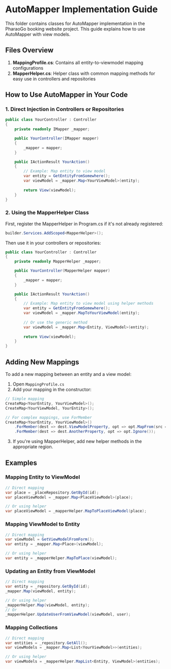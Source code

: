 # AutoMapper Implementation Guide

This folder contains classes for AutoMapper implementation in the PharaoGo booking website project. This guide explains how to use AutoMapper with view models.

## Files Overview

1. **MappingProfile.cs**: Contains all entity-to-viewmodel mapping configurations
2. **MapperHelper.cs**: Helper class with common mapping methods for easy use in controllers and repositories

## How to Use AutoMapper in Your Code

### 1. Direct Injection in Controllers or Repositories

```csharp
public class YourController : Controller
{
    private readonly IMapper _mapper;

    public YourController(IMapper mapper)
    {
        _mapper = mapper;
    }

    public IActionResult YourAction()
    {
        // Example: Map entity to view model
        var entity = GetEntityFromSomewhere();
        var viewModel = _mapper.Map<YourViewModel>(entity);
        
        return View(viewModel);
    }
}
```

### 2. Using the MapperHelper Class

First, register the MapperHelper in Program.cs if it's not already registered:

```csharp
builder.Services.AddScoped<MapperHelper>();
```

Then use it in your controllers or repositories:

```csharp
public class YourController : Controller
{
    private readonly MapperHelper _mapper;

    public YourController(MapperHelper mapper)
    {
        _mapper = mapper;
    }

    public IActionResult YourAction()
    {
        // Example: Map entity to view model using helper methods
        var entity = GetEntityFromSomewhere();
        var viewModel = _mapper.MapToYourViewModel(entity);
        
        // Or use the generic method
        var viewModel = _mapper.Map<Entity, ViewModel>(entity);
        
        return View(viewModel);
    }
}
```

## Adding New Mappings

To add a new mapping between an entity and a view model:

1. Open `MappingProfile.cs`
2. Add your mapping in the constructor:

```csharp
// Simple mapping
CreateMap<YourEntity, YourViewModel>();
CreateMap<YourViewModel, YourEntity>();

// For complex mappings, use ForMember
CreateMap<YourEntity, YourViewModel>()
    .ForMember(dest => dest.ViewModelProperty, opt => opt.MapFrom(src => src.EntityProperty))
    .ForMember(dest => dest.AnotherProperty, opt => opt.Ignore());
```

3. If you're using MapperHelper, add new helper methods in the appropriate region.

## Examples

### Mapping Entity to ViewModel

```csharp
// Direct mapping
var place = _placeRepository.GetById(id);
var placeViewModel = _mapper.Map<PlaceViewModel>(place);

// Or using helper
var placeViewModel = _mapperHelper.MapToPlaceViewModel(place);
```

### Mapping ViewModel to Entity

```csharp
// Direct mapping
var viewModel = GetViewModelFromForm();
var entity = _mapper.Map<Place>(viewModel);

// Or using helper
var entity = _mapperHelper.MapToPlace(viewModel);
```

### Updating an Entity from ViewModel

```csharp
// Direct mapping
var entity = _repository.GetById(id);
_mapper.Map(viewModel, entity);

// Or using helper
_mapperHelper.Map(viewModel, entity);
// Or
_mapperHelper.UpdateUserFromViewModel(viewModel, user);
```

### Mapping Collections

```csharp
// Direct mapping
var entities = _repository.GetAll();
var viewModels = _mapper.Map<List<YourViewModel>>(entities);

// Or using helper
var viewModels = _mapperHelper.MapList<Entity, ViewModel>(entities);
``` 